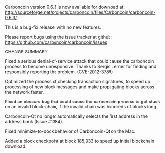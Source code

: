 Carboncoin version 0.6.3 is now available for download at:
  http://sourceforge.net/projects/carboncoin/files/Carboncoin/carboncoin-0.6.3/

This is a bug-fix release, with no new features.

Please report bugs using the issue tracker at github:
  https://github.com/carboncoin/carboncoin/issues

CHANGE SUMMARY

Fixed a serious denial-of-service attack that could cause the
carboncoin process to become unresponsive. Thanks to Sergio Lerner
for finding and responsibly reporting the problem. (CVE-2012-3789)

Optimized the process of checking transaction signatures, to
speed up processing of new block messages and make propagating
blocks across the network faster.

Fixed an obscure bug that could cause the carboncoin process to get
stuck on an invalid block-chain, if the invalid chain was
hundreds of blocks long.

Carboncoin-Qt no longer automatically selects the first address
in the address book (Issue #1384).

Fixed minimize-to-dock behavior of Carboncoin-Qt on the Mac.

Added a block checkpoint at block 185,333 to speed up initial
blockchain download.
